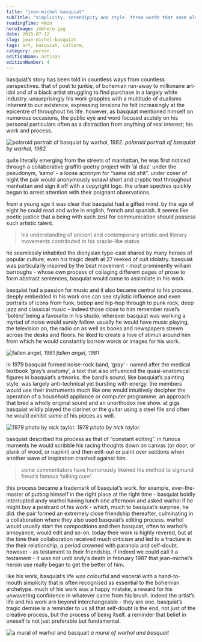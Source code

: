 ```yaml
---
title: "jean-michel basquiat"
subTitle: "simplicity, serendipity and style. three words that seem almost tailor-made for new york painter and visionary, ‘jean-michel basquiat’; one of the twentieth century’s most influential and enduring artists."
readingTime: 4min
heroImage: jmbhero.jpg
date: 2015-07-12
slug: jean-michel-basquiat
tags: art, basquiat, culture,
category: person
editionName: artisan
editionNumber: 4
---
```


basquiat’s story has been told in countless ways from countless perspectives. that of poet to junkie, of bohemian run-away to millionaire art-idol and of a black artist struggling to find purchase in a largely white industry. unsurprisingly his work grapples with a multitude of dualisms inherent to our existence, expressing tensions he felt increasingly at the epicentre of throughout his life. however, as basquiat mentioned himself on numerous occasions, the public eye and word focused acutely on his personal particulars often as a distraction from anything of real interest; his work and process.

![polaroid portrait of basquiat by warhol, 1982.](portrait.jpg)
*polaroid portrait of basquiat by warhol, 1982.*

quite literally emerging from the streets of manhattan, he was first noticed through a collaborative graffiti-poetry project with ‘al diaz' under the pseudonym, ‘samo’ - a loose acronym for “same old shit”. under cover of night the pair would anonymously scrawl short and cryptic text throughout manhattan and sign it off with a copyright logo. the urban spectres quickly began to arrest attention with their poignant observations.

from a young age it was clear that basquiat had a gifted mind. by the age of eight he could read and write in english, french and spanish. it seems like poetic justice that a being with such zest for communication should possess such artistic talent.

>his understanding of ancient and contemporary artistic and literary movements contributed to his oracle-like status

he seamlessly inhabited the dionysian type-cast shared by many heroes of popular culture, even his tragic death at 27 reeked of cult idolatry. basquiat was particularly inspired by the beat movement - most prominently william burroughs - whose own process of collaging different pages of prose to form abstract sentences, basquiat would come to assimilate in his work.

basquiat had a passion for music and it also became central to his process. deeply embedded in his work one can see stylistic influence and even portraits of icons from funk, bebop and hip-hop through to punk rock, deep jazz and classical music - indeed those close to him remember ravel’s ‘boléro’ being a favourite in his studio. wherever basquiat was working a myriad of noise would surely follow. usually he would have music playing, the television on, the radio on as well as books and newspapers strewn across the desks and floors. he liked to create a hive of stimuli around him from which he would constantly borrow words or images for his work.

![fallen angel, 1981](angel.jpg)
*fallen angel, 1981*

in 1979 basquiat formed noise-rock band, ‘gray’ - named after the medical textbook ‘gray’s anatomy’, a text that also influenced the quasi-anatomical figures in basquiat’s artworks. the band’s sound, like basquiat’s painting style, was largely anti-technical yet bursting with energy. the members would use their instruments much like one would intuitively decipher the operation of a household appliance or computer programme. an approach that bred a wholly original sound and an unorthodox live show. at gigs basquiat wildly played the clarinet or the guitar using a steel file and often he would exhibit some of his pieces as well.

![1979 photo by nick taylor.](1979.jpg)
*1979 photo by nick taylor.*

basquiat described his process as that of “constant editing”. in furious moments he would scribble his racing thoughts down on canvas (or door, or plank of wood, or napkin) and then edit-out or paint over sections when another wave of inspiration crashed against him.

>some commentators have humorously likened his method to sigmund freud’s famous ‘talking cure’.

this process became a trademark of basquiat’s work. for example, ever-the-master of putting himself in the right place at the right time - basquiat boldly interrupted andy warhol having lunch one afternoon and asked warhol if he might buy a postcard of his work - which, much to basquiat’s surprise, he did. the pair formed an extremely close friendship thereafter, culminating in a collaboration where they also used basquiat’s editing process. warhol would usually start the compositions and then basquiat, often to warhol’s annoyance, would edit and so-on. today their work is highly revered, but at the time their collaboration received much criticism and led to a fracture in the their relationship, a period crowned with paranoia and self-doubt. however - as testament to their friendship, if indeed we could call it a testament - it was not until andy’s death in february 1987 that jean-michel’s heroin use really began to get the better of him.

like his work, basquiat’s life was colourful and visceral with a hand-to-mouth simplicity that is often recognised as essential to the bohemian archetype. much of his work was a happy mistake, a reward for his unwavering confidence in whatever came from his brush. indeed the artist’s life and his work are beyond interchangeable - they are one. basquiat’s tragic demise is a reminder to us all that self-doubt is the end, not just of the creative process, but the process of being itself. a reminder that belief in oneself is not just preferable but fundamental.

![a mural of warhol and basquait](nymural.jpg)
*a mural of warhol and basquait*
